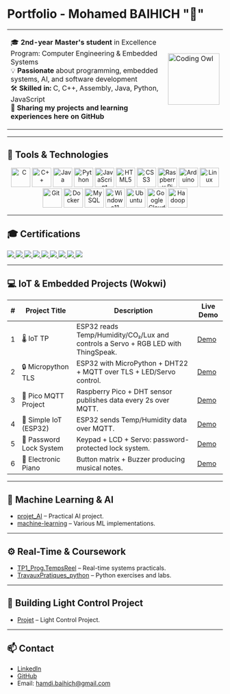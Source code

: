 # Portfolio - Mohamed BAIHICH "🦉"

<table>
<tr>
<td>

🎓 **2nd-year Master's student** in Excellence Program: Computer Engineering & Embedded Systems  
💡 **Passionate** about programming, embedded systems, AI, and software development  
🛠️ **Skilled in:** C, C++, Assembly, Java, Python, JavaScript  
📂 **Sharing my projects and learning experiences here on GitHub**

</td>
<td>
<img src="https://media.giphy.com/media/13HgwGsXF0aiGY/giphy.gif" width="120" alt="Coding Owl"/>
</td>
</tr>
</table>

---

## 🔧 Tools & Technologies

<p align="center">
  <img src="https://cdn.jsdelivr.net/gh/devicons/devicon/icons/c/c-original.svg" width="45" alt="C"/>
  <img src="https://cdn.jsdelivr.net/gh/devicons/devicon/icons/cplusplus/cplusplus-original.svg" width="45" alt="C++"/>
  <img src="https://cdn.jsdelivr.net/gh/devicons/devicon/icons/java/java-original.svg" width="45" alt="Java"/>
  <img src="https://cdn.jsdelivr.net/gh/devicons/devicon/icons/python/python-original.svg" width="45" alt="Python"/>
  <img src="https://cdn.jsdelivr.net/gh/devicons/devicon/icons/javascript/javascript-original.svg" width="45" alt="JavaScript"/>
  <img src="https://cdn.jsdelivr.net/gh/devicons/devicon/icons/html5/html5-original.svg" width="45" alt="HTML5"/>
  <img src="https://cdn.jsdelivr.net/gh/devicons/devicon/icons/css3/css3-original.svg" width="45" alt="CSS3"/>
  <img src="https://cdn.jsdelivr.net/gh/devicons/devicon/icons/raspberrypi/raspberrypi-original.svg" width="45" alt="Raspberry Pi"/>
  <img src="https://cdn.jsdelivr.net/gh/devicons/devicon/icons/arduino/arduino-original.svg" width="45" alt="Arduino"/>
  <img src="https://cdn.jsdelivr.net/gh/devicons/devicon/icons/linux/linux-original.svg" width="45" alt="Linux"/>
  <img src="https://cdn.jsdelivr.net/gh/devicons/devicon/icons/git/git-original.svg" width="45" alt="Git"/>
  <img src="https://cdn.jsdelivr.net/gh/devicons/devicon/icons/docker/docker-original.svg" width="45" alt="Docker"/>
  <img src="https://cdn.jsdelivr.net/gh/devicons/devicon/icons/mysql/mysql-original.svg" width="45" alt="MySQL"/>
  <img src="https://cdn.jsdelivr.net/gh/devicons/devicon/icons/windows11/windows11-original.svg" width="45" alt="Windows11"/>
  <img src="https://cdn.jsdelivr.net/gh/devicons/devicon/icons/ubuntu/ubuntu-original.svg" width="45" alt="Ubuntu"/>
  <img src="https://cdn.jsdelivr.net/gh/devicons/devicon/icons/googlecloud/googlecloud-original.svg" width="45" alt="Google Cloud"/>
  <img src="https://cdn.jsdelivr.net/gh/devicons/devicon/icons/hadoop/hadoop-original.svg" width="45" alt="Hadoop"/>
</p>

---

## 🎓 Certifications

<p>
  <a href="https://www.coursera.org/account/accomplishments/specialization/QTQRZFA3M1HX" target="_blank">
    <img src="https://img.shields.io/badge/IoT%20Specialization-arduino-green?logo=arduino" />
  </a>
  <a href="https://www.coursera.org/account/accomplishments/specialization/NRD0QAONCYQZ" target="_blank">
    <img src="https://img.shields.io/badge/Machine%20Learning-Python-red?logo=python" />
  </a>
  <a href="https://www.coursera.org/account/accomplishments/specialization/KHEZJXVXVOWT" target="_blank">
    <img src="https://img.shields.io/badge/Arm%20Cortex--M%20Dev-ARM-yellow?logo=arm" />
  </a>
  <a href="https://www.coursera.org/account/accomplishments/specialization/3S032H4SCBFG" target="_blank">
    <img src="https://img.shields.io/badge/Semiconductor%20Characterization-%E2%9A%A1-purple" />
  </a>
  <a href="https://www.coursera.org/account/accomplishments/specialization/T9PUB0K2TNXV" target="_blank">
    <img src="https://img.shields.io/badge/Sensors%20%26%20Motors-RaspberryPi-orange?logo=raspberrypi" />
  </a>
  <a href="https://www.coursera.org/account/accomplishments/verify/1UUVHIJ9Q7HN" target="_blank">
    <img src="https://img.shields.io/badge/Automotive%20Embedded%20Systems-%F0%9F%9A%97-blue" />
  </a>
  <a href="https://www.coursera.org/account/accomplishments/verify/JRHS00CVFHDJ" target="_blank">
    <img src="https://img.shields.io/badge/Embedded%20SW%20%26%20HW%20Arch-C%2B%2B-orange?logo=cplusplus" />
  </a>
  <a href="https://www.coursera.org/account/accomplishments/verify/LBE7PRQWZD5I" target="_blank">
    <img src="https://img.shields.io/badge/5G%20for%20Everyone-5G-pink" />
  </a>
  <a href="https://www.coursera.org/account/accomplishments/verify/6NZ7YRI9CD1Y" target="_blank">
    <img src="https://img.shields.io/badge/Creative%20%26%20Critical%20Thinking-%F0%9F%A7%A0-brown" />
  </a>
</p>

---

## 💻 IoT & Embedded Projects (Wokwi)

| # | Project Title          | Description                                                                 | Live Demo |
|---|------------------------|-----------------------------------------------------------------------------|-----------|
| 1 | 🌡️ IoT TP              | ESP32 reads Temp/Humidity/CO₂/Lux and controls a Servo + RGB LED with ThingSpeak. | [Demo](https://wokwi.com/projects/397895913864522753) |
| 2 | 🔒 Micropython TLS      | ESP32 with MicroPython + DHT22 + MQTT over TLS + LED/Servo control.         | [Demo](https://wokwi.com/projects/418744222552611841) |
| 3 | 📡 Pico MQTT Project    | Raspberry Pico + DHT sensor publishes data every 2s over MQTT.              | [Demo](https://wokwi.com/projects/418715367337991169) |
| 4 | 📶 Simple IoT (ESP32)   | ESP32 sends Temp/Humidity data over MQTT.                                   | [Demo](https://wokwi.com/projects/418625273202124801) |
| 5 | 🔐 Password Lock System | Keypad + LCD + Servo: password-protected lock system.                       | [Demo](https://wokwi.com/projects/388780209371716609) |
| 6 | 🎹 Electronic Piano     | Button matrix + Buzzer producing musical notes.                             | [Demo](https://wokwi.com/projects/387929782406976513) |

---

## 🧠 Machine Learning & AI 
- [projet_AI](https://github.com/medbaihich/projet-machine-learning) – Practical AI project.
- [machine-learning](https://github.com/medbaihich/projet_ai) – Various ML implementations.

---

## ⚙️ Real-Time & Coursework
- [TP1_Prog.TempsReel](https://github.com/medbaihich/TP1_Prog.TempsReel) – Real-time systems practicals.  
- [TravauxPratiques_python](https://github.com/medbaihich/TravauxPratiques_python) – Python exercises and labs.

---

## 🏤 Building Light Control Project
- [Projet](https://github.com/medbaihich/control_lumiere) – Light Control Project.

---

## 📫 Contact
- [LinkedIn](https://www.linkedin.com/in/mohamed-baihich/)
- [GitHub](https://github.com/medbaihich)
- Email: [hamdi.baihich@gmail.com](mailto:hamdi.baihich@gmail.com)
